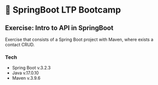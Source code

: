 # :notebook: SpringBoot LTP Bootcamp

## Exercise: Intro to API in SpringBoot
Exercise that consists of a Spring Boot project with Maven, where exists a contact CRUD.

### Tech
- Spring Boot v.3.2.3
- Java v.17.0.10
- Maven v.3.9.6
